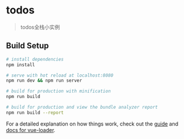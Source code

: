 # todos

> todos全栈小实例

## Build Setup

``` bash
# install dependencies
npm install

# serve with hot reload at localhost:8080
npm run dev && npm run server

# build for production with minification
npm run build

# build for production and view the bundle analyzer report
npm run build --report
```

For a detailed explanation on how things work, check out the [guide](http://vuejs-templates.github.io/webpack/) and [docs for vue-loader](http://vuejs.github.io/vue-loader).
